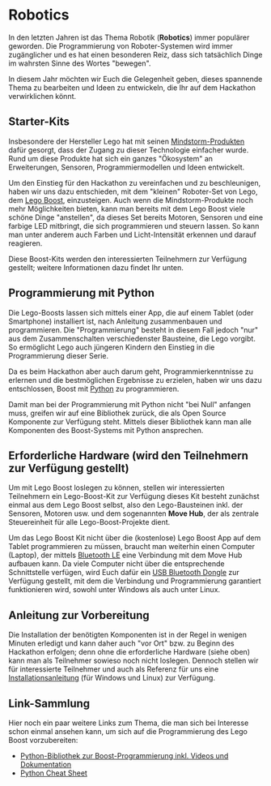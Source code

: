 # Robotics

In den letzten Jahren ist das Thema Robotik (**Robotics**) immer populärer geworden. Die Programmierung von Roboter-Systemen wird immer zugänglicher und es hat einen besonderen Reiz, dass sich tatsächlich Dinge im wahrsten Sinne des Wortes "bewegen".

In diesem Jahr möchten wir Euch die Gelegenheit geben, dieses spannende Thema zu bearbeiten und Ideen zu entwickeln, die Ihr auf dem Hackathon verwirklichen könnt.

## Starter-Kits

Insbesondere der Hersteller Lego hat mit seinen [Mindstorm-Produkten](https://de.wikipedia.org/wiki/Lego_Mindstorms_NXT#Nachfolgesystem_Mindstorms_EV3) dafür gesorgt, dass der Zugang zu dieser Technologie einfacher wurde. Rund um diese Produkte hat sich ein ganzes "Ökosystem" an Erweiterungen, Sensoren, Programmiermodellen und Ideen entwickelt.

Um den Einstieg für den Hackathon zu vereinfachen und zu beschleunigen, haben wir uns dazu entschieden, mit dem "kleinen" Roboter-Set von Lego, dem [Lego Boost](https://www.lego.com/de-de/themes/boost), einzusteigen. Auch wenn die Mindstorm-Produkte noch mehr Möglichkeiten bieten, kann man bereits mit dem Lego Boost viele schöne Dinge "anstellen", da dieses Set bereits Motoren, Sensoren und eine farbige LED mitbringt, die sich programmieren und steuern lassen. So kann man unter anderem auch Farben und Licht-Intensität erkennen und darauf reagieren.

Diese Boost-Kits werden den interessierten Teilnehmern zur Verfügung gestellt; weitere Informationen dazu findet Ihr unten.

## Programmierung mit Python
Die Lego-Boosts lassen sich mittels einer App, die auf einem Tablet (oder Smartphone) installiert ist, nach Anleitung zusammenbauen und programmieren. Die "Programmierung" besteht in diesem Fall jedoch "nur" aus dem Zusammenschalten verschiedenster Bausteine, die Lego vorgibt. So ermöglicht Lego auch jüngeren Kindern den Einstieg in die Programmierung dieser Serie.

Da es beim Hackathon aber auch darum geht, Programmierkenntnisse zu erlernen und die bestmöglichen Ergebnisse zu erzielen, haben wir uns dazu entschlossen, Boost mit [Python](https://www.python.org/) zu programmieren.

Damit man bei der Programmierung mit Python nicht "bei Null" anfangen muss, greifen wir auf eine Bibliothek zurück, die als Open Source Komponente zur Verfügung steht. Mittels dieser Bibliothek kann man alle Komponenten des Boost-Systems mit Python ansprechen.

## Erforderliche Hardware (wird den Teilnehmern zur Verfügung gestellt)
Um mit Lego Boost loslegen zu können, stellen wir interessierten Teilnehmern ein Lego-Boost-Kit zur Verfügung dieses Kit besteht zunächst einmal aus dem Lego Boost selbst, also den Lego-Bausteinen inkl. der Sensoren, Motoren usw. und dem sogenannten **Move Hub**, der als zentrale Steuereinheit für alle Lego-Boost-Projekte dient.

Um das Lego Boost Kit nicht über die (kostenlose) Lego Boost App auf dem Tablet programmieren zu müssen, braucht man weiterhin einen Computer (Laptop), der mittels [Bluetooth LE](https://de.wikipedia.org/wiki/Bluetooth_Low_Energy) eine Verbindung mit dem Move Hub aufbauen kann. Da viele Computer nicht über die entsprechende Schnittstelle verfügen, wird Euch dafür ein [USB Bluetooth Dongle](https://www.silabs.com/wireless/bluetooth/bluegiga-low-energy-legacy-modules/device.bled112) zur Verfügung gestellt, mit dem die Verbindung und Programmierung garantiert funktionieren wird, sowohl unter Windows als auch unter Linux.

## Anleitung zur Vorbereitung
Die Installation der benötigten Komponenten ist in der Regel in wenigen Minuten erledigt und kann daher auch "vor Ort" bzw. zu Beginn des Hackathon erfolgen; denn ohne die erforderliche Hardware (siehe oben) kann man als Teilnehmer sowieso noch nicht loslegen. Dennoch stellen wir für interessierte Teilnehmer und auch als Referenz für uns eine [Installationsanleitung](Installation.md) (für Windows und Linux) zur Verfügung.

## Link-Sammlung
Hier noch ein paar weitere Links zum Thema, die man sich bei Interesse schon einmal ansehen kann, um sich auf die Programmierung des Lego Boost vorzubereiten:

* [Python-Bibliothek zur Boost-Programmierung inkl. Videos und Dokumentation](https://github.com/undera/pylgbst)
* [Python Cheat Sheet](https://github.com/ehmatthes/pcc/releases/download/v1.0.0/beginners_python_cheat_sheet_pcc_all.pdf)

